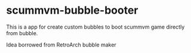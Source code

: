 # scummvm-bubble-booter
This is a app for create custom bubbles to boot scummvm game directly from bubble.

Idea borrowed from RetroArch bubble maker
